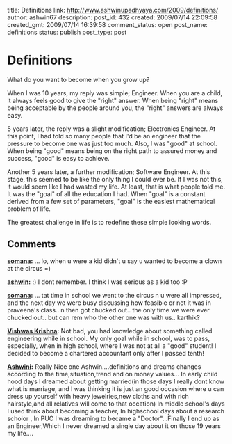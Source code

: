 title: Definitions
link: http://www.ashwinupadhyaya.com/2009/definitions/
author: ashwin67
description: 
post_id: 432
created: 2009/07/14 22:09:58
created_gmt: 2009/07/14 16:39:58
comment_status: open
post_name: definitions
status: publish
post_type: post

# Definitions

What do you want to become when you grow up?

When I was 10 years, my reply was simple; Engineer. When you are a child, it always feels good to give the "right" answer. When being "right" means being acceptable by the people around you, the "right" answers are always easy.

5 years later, the reply was a slight modification; Electronics Engineer. At this point, I had told so many people that I'd be an engineer that the pressure to become one was just too much. Also, I was "good" at school. When being "good" means being on the right path to assured money and success, "good" is easy to achieve.

Another 5 years later, a further modification; Software Engineer. At this stage, this seemed to be like the only thing I could ever be. If I was not this, it would seem like I had wasted my life. At least, that is what people told me. It was the "goal" of all the education I had. When "goal" is a constant derived from a few set of parameters, "goal" is the easiest mathematical problem of life.

The greatest challenge in life is to redefine these simple looking words.

## Comments

**[somana](#55 "2009-07-15 00:07:44"):** ... lo, when u were a kid didn't u say u wanted to become a clown at the circus =)

**[ashwin](#56 "2009-07-15 19:23:00"):** :) I dont remember. I think I was serious as a kid too :P

**[somana](#57 "2009-07-15 23:34:36"):** ... tat time in school we went to the circus n u were all impressed, and the next day we were busy discussing how feasible or not it was in praveena's class.. n then got chucked out.. the only time we were ever chucked out.. but can rem who the other one was with us.. karthik?

**[Vishwas Krishna](#58 "2009-07-16 21:04:58"):** Not bad, you had knowledge about something called engineering while in school. My only goal while in school, was to pass, especially, when in high school, where I was not at all a "good" student! I decided to become a chartered accountant only after I passed tenth!

**[Ashwini](#59 "2009-07-26 00:12:54"):** Really Nice one Ashwin....definitions and dreams changes according to the time,situation,trend and on money values... In early child hood days I dreamed about getting married(in those days I really dont know what is marriage, and I was thinking it is just an good occasion where u can dress up yourself with heavy jewelries,new cloths and with rich hairstyle,and all relatives will come to that occation) In middle school's days I used think about becoming a teacher, In highschool days about a research scholor , In PUC I was dreaming to became a "Doctor"...Finally I end up as an Engineer,Which I never dreamed a single day about it on those 19 years my life....

